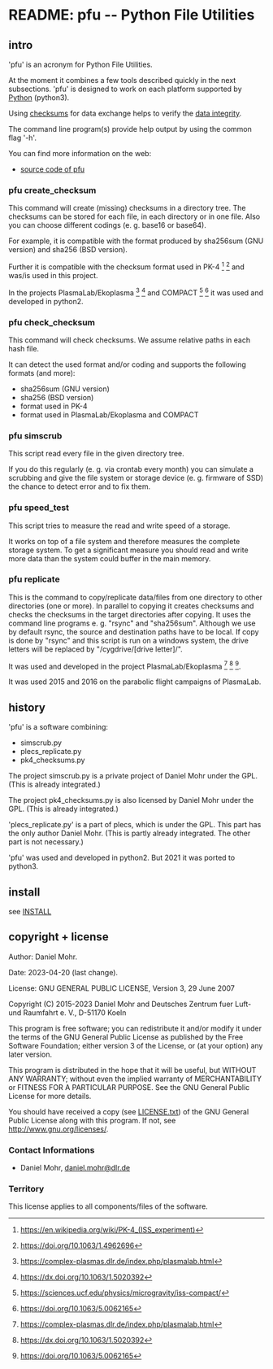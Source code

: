 # README: pfu -- Python File Utilities

## intro

'pfu' is an acronym for Python File Utilities.

At the moment it combines a few tools described quickly in the next subsections.
'pfu' is designed to work on each platform supported by
[Python](https://www.python.org/) (python3).

Using [checksums](https://en.wikipedia.org/wiki/Checksum)
for data exchange helps to verify the
[data integrity](https://en.wikipedia.org/wiki/Data_integrity).

The command line program(s) provide help output by using the common flag '-h'.

You can find more information on the web:

* [source code of pfu](https://gitlab.com/dlr-pa/pfu)

### pfu create_checksum

This command will create (missing) checksums in a directory tree.
The checksums can be stored for each file, in each directory or in one file.
Also you can choose different codings (e. g. base16 or base64).

For example, it is compatible with the format produced by
sha256sum (GNU version) and sha256 (BSD version).

Further it is compatible with the checksum format used in PK-4 [^a] [^b]
and was/is used in this project.

[^a]: https://en.wikipedia.org/wiki/PK-4_(ISS_experiment)
[^b]: https://doi.org/10.1063/1.4962696

In the projects PlasmaLab/Ekoplasma [^c] [^d] and COMPACT [^e] [^f]
it was used and developed in python2.

[^c]: https://complex-plasmas.dlr.de/index.php/plasmalab.html
[^d]: https://dx.doi.org/10.1063/1.5020392
[^e]: https://sciences.ucf.edu/physics/microgravity/iss-compact/
[^f]: https://doi.org/10.1063/5.0062165

### pfu check_checksum

This command will check checksums. We assume relative paths in each hash file.

It can detect the used format and/or coding and supports the following
formats (and more):

* sha256sum (GNU version)
* sha256 (BSD version)
* format used in PK-4
* format used in PlasmaLab/Ekoplasma and COMPACT

### pfu simscrub

This script read every file in the given directory tree.

If you do this regularly (e. g. via crontab every month) you can
simulate a scrubbing and give the file system or storage device
(e. g. firmware of SSD) the chance to detect error and to fix them.

### pfu speed_test

This script tries to measure the read and write speed of a storage.

It works on top of a file system and therefore measures the complete storage
system. To get a significant measure you should read and write more data
than the system could buffer in the main memory.

### pfu replicate

This is the command to copy/replicate data/files from one directory to other
directories (one or more). In parallel to copying it creates checksums and
checks the checksums in the target directories after copying. It uses the
command line programs e. g. "rsync" and "sha256sum". Although we use by
default rsync, the source and destination paths have to be local. If copy is
done by "rsync" and this script is run on a windows system, the drive letters
will be replaced by "/cygdrive/[drive letter]/".

It was used and developed in the project PlasmaLab/Ekoplasma [^c] [^d] [^f].

It was used 2015 and 2016 on the parabolic flight campaigns of PlasmaLab.

## history

'pfu' is a software combining:

* simscrub.py
* plecs_replicate.py
* pk4_checksums.py

The project simscrub.py is a private project of Daniel Mohr under the GPL.
(This is already integrated.)

The project pk4_checksums.py is also licensed by Daniel Mohr under the GPL.
(This is already integrated.)

'plecs_replicate.py' is a part of plecs, which is under the GPL. This part
has the only author Daniel Mohr.
(This is partly already integrated. The other part is not necessary.)

'pfu' was used and developed in python2. But 2021 it was ported to python3.

## install

see [INSTALL](INSTALL.md)

## copyright + license

Author: Daniel Mohr.

Date: 2023-04-20 (last change).

License: GNU GENERAL PUBLIC LICENSE, Version 3, 29 June 2007

Copyright (C) 2015-2023 Daniel Mohr and
Deutsches Zentrum fuer Luft- und Raumfahrt e. V., D-51170 Koeln

 This program is free software; you can redistribute it and/or
 modify it under the terms of the GNU General Public License as
 published by the Free Software Foundation; either version 3 of
 the License, or (at your option) any later version.

 This program is distributed in the hope that it will be useful,
 but WITHOUT ANY WARRANTY; without even the implied warranty of
 MERCHANTABILITY or FITNESS FOR A PARTICULAR PURPOSE. See the GNU
 General Public License for more details.

 You should have received a copy (see [LICENSE.txt](LICENSE.txt)) of the
 GNU General Public License along with this program.
 If not, see <http://www.gnu.org/licenses/>.

### Contact Informations

* Daniel Mohr, daniel.mohr@dlr.de

### Territory

This license applies to all components/files of the software.

